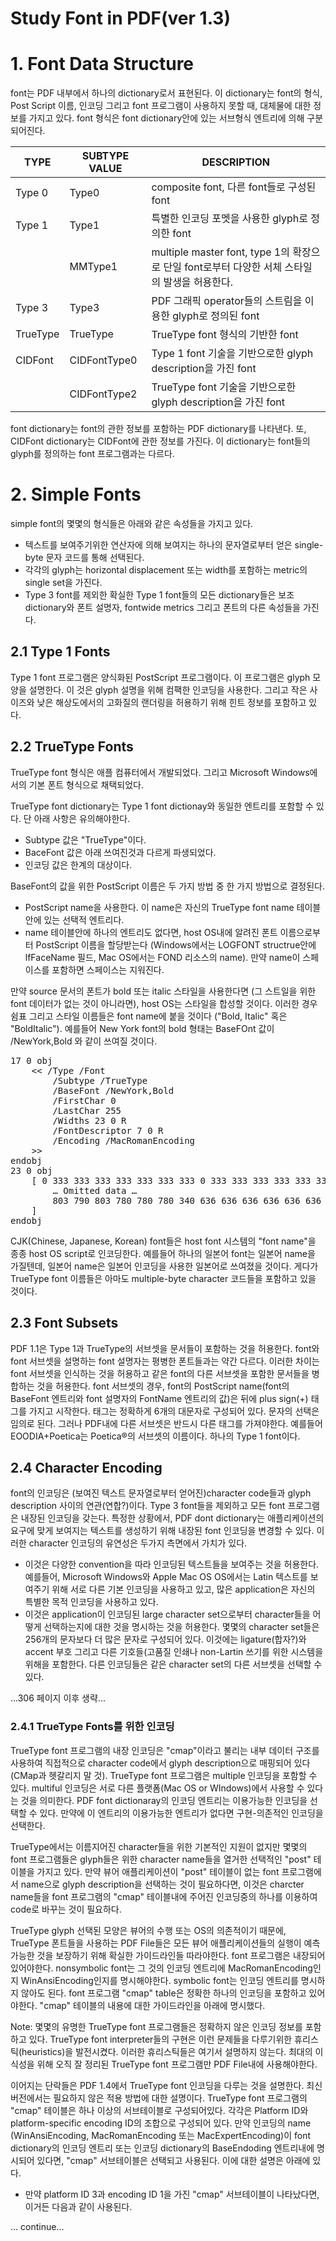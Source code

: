 Study Font in PDF(ver 1.3)
======================

# 1. Font Data Structure
font는 PDF 내부에서 하나의 dictionary로서 표현된다. 이 dictionary는 font의 형식, Post Script 이름, 인코딩 그리고 font 프로그램이 사용하지 못할 때, 대체물에 대한 정보를 가지고 있다.
font 형식은 font dictionary안에 있는 서브형식 엔트리에 의해 구분되어진다.

|TYPE|SUBTYPE VALUE|DESCRIPTION|
|---|---|---|
|Type 0|Type0|composite font, 다른 font들로 구성된 font|
|Type 1|Type1|특별한 인코딩 포멧을 사용한 glyph로 정의한 font |
|   |MMType1|multiple master font, type 1의 확장으로 단일 font로부터 다양한 서체 스타일의 발생을 허용한다.|
|Type 3|Type3|PDF 그래픽 operator들의 스트림을 이용한 glyph로 정의된 font|
|TrueType|TrueType|TrueType font 형식의 기반한 font|
|CIDFont|CIDFontType0|Type 1 font 기술을 기반으로한 glyph description을 가진 font|
|   |CIDFontType2|TrueType font 기술을 기반으로한 glyph description을 가진 font|

font dictionary는 font의 관한 정보를 포함하는 PDF dictionary를 나타낸다. 또, CIDFont dictionary는 CIDFont에 관한 정보를 가진다. 이 dictionary는 font들의 glyph를 정의하는 font 프로그램과는 다르다. 

# 2. Simple Fonts
simple font의 몇몇의 형식들은 아래와 같은 속성들을 가지고 있다.
* 텍스트를 보여주기위한 연산자에 의해 보여지는 하나의 문자열로부터 얻은 single-byte 문자 코드를 통해 선택된다.
* 각각의 glyph는 horizontal displacement 또는 width를 포함하는 metric의 single set을 가진다.
* Type 3 font를 제외한 확실한 Type 1 font들의 모든 dictionary들은 보조 dictionary와 폰트 설명자, fontwide metrics 그리고 폰트의 다른 속성들을 가진다.

## 2.1 Type 1 Fonts
Type 1 font 프로그램은 양식화된 PostScript 프로그램이다. 이 프로그램은 glyph 모양을 설명한다. 이 것은 glyph 설명을 위해 컴팩한 인코딩을 사용한다. 그리고 작은 사이즈와 낮은 해상도에서의 고화질의 랜더링을 허용하기 위해 힌트 정보를 포함하고 있다. 

## 2.2 TrueType Fonts
TrueType font 형식은 애플 컴퓨터에서 개발되었다. 그리고 Microsoft Windows에서의 기본 폰트 형식으로 채택되었다.

TrueType font dictionary는 Type 1 font dictionay와 동일한 엔트리를 포함할 수 있다. 단 아래 사항은 유의해야한다.
* Subtype 값은 "TrueType"이다.
* BaceFont 값은 아래 쓰여진것과 다르게 파생되었다.
* 인코딩 값은 한계의 대상이다.

BaseFont의 값을 위한 PostScript 이름은 두 가지 방법 중 한 가지 방법으로 결정된다.
* PostScript name을 사용한다. 이 name은 자신의 TrueType font name 테이블 안에 있는 선택적 엔트리다.
* name 테이블안에 하나의 엔트리도 없다면, host OS내에 알려진 폰트 이름으로부터 PostScript 이름을 할당받는다 (Windows에서는 LOGFONT structrue안에 lfFaceName 필드, Mac OS에서는 FOND 리소스의 name). 만약 name이 스페이스를 포함하면 스페이스는 지워진다.

만약 source 문서의 폰트가 bold 또는 italic 스타일을 사용한다면 (그 스트일을 위한 font 데이터가 없는 것이 아니라면), host OS는 스타일을 합성할 것이다. 이러한 경우 쉼표 그리고 스타일 이름들은 font name에 붙을 것이다 ("Bold, Italic" 혹은 "BoldItalic"). 예를들어 New York font의 bold 형태는 BaseFOnt 값이 /NewYork,Bold 와 같이 쓰여질 것이다.

<pre>
17 0 obj
	<< /Type /Font
        /Subtype /TrueType
        /BaseFont /NewYork,Bold
        /FirstChar 0
        /LastChar 255
        /Widths 23 0 R
        /FontDescriptor 7 0 R
        /Encoding /MacRomanEncoding
	>>
endobj
23 0 obj
    [ 0 333 333 333 333 333 333 333 0 333 333 333 333 333 333 333 333 333
        … Omitted data …
        803 790 803 780 780 780 340 636 636 636 636 636 636 636 636 636 636
    ]
endobj
</pre>

CJK(Chinese, Japanese, Korean) font들은 host font 시스템의 "font name"을 종종 host OS script로 인코딩한다. 예를들어 하나의 일본어 font는 일본어 name을 가질텐데, 일본어 name은 일본어 인코딩을 사용한 일본어로 쓰여졌을 것이다. 게다가 TrueType font 이름들은 아마도 multiple-byte character 코드들을 포함하고 있을 것이다. 

## 2.3 Font Subsets
PDF 1.1은 Type 1과 TrueType의 서브셋을 문서들이 포함하는 것을 허용한다. font와 font 서브셋을 설명하는 font 설명자는 평병한 폰트들과는 약간 다르다. 이러한 차이는 font 서브셋을 인식하는 것을 허용하고 같은 font의 다른 서브셋을 포함한 문서들을 병합하는 것을 허용한다. font 서브셋의 경우, font의 PostScript name(font의 BaseFont 엔트리와 font 설명자의 FontName 엔트리의 값)은 뒤에 plus sign(+) 태그를 가지고 시작한다. 태그는 정확하게 6개의 대문자로 구성되어 있다. 문자의 선택은 임의로 된다. 그러나 PDF내에 다른 서브셋은 반드시 다른 태그를 가져야한다. 예를들어 EOODIA+Poetica는 Poetica®의 서브셋의 이름이다. 하나의 Type 1 font이다.

## 2.4 Character Encoding
font의 인코딩은 (보여진 텍스트 문자열로부터 얻어진)character code들과 glyph description 사이의 연관(연합?)이다.
Type 3 font들을 제외하고 모든 font 프로그램은 내장된 인코딩을 갖는다. 특정한 상황에서, PDF dont dictionary는 애플리케이션의 요구에 맞게 보여지는 텍스트를 생성하기 위해 내장된 font 인코딩을 변경할 수 있다. 이러한 character 인코딩의 유연성은 두가지 측면에서 가치가 있다. 
* 이것은 다양한 convention을 따라 인코딩된 텍스트들을 보여주는 것을 허용한다. 예를들어, Microsoft Windows와 Apple Mac OS OS에서는 Latin 텍스트를 보여주기 위해 서로 다른 기본 인코딩을 사용하고 있고, 많은 application은 자신의 특별한 목적 인코딩을 사용하고 있다.
* 이것은 application이 인코딩된 large character set으로부터 character들을 어떻게 선택하는지에 대한 것을 명시하는 것을 허용한다. 몇몇의 character set들은 256개의 문자보다 더 많은 문자로 구성되어 있다. 이것에는 ligature(합자?)와 accent 부호 그리고 다른 기호들(고품질 인쇄나 non-Lartin 쓰기를 위한 시스템을 위해을 포함한다. 다른 인코딩들은 같은 character set의 다른 서브셋을 선택할 수 있다.

...306 페이지 이후 생략...

### 2.4.1 TrueType Fonts를 위한 인코딩
TrueType font 프로그램의 내장 인코딩은 "cmap"이라고 불리는 내부 데이터 구조를 사용하여 직접적으로 character code에서 glyph description으로 매핑되어 있다 (CMap과 헷갈리지 말 것). TrueType font 프로그램은 multiple 인코딩을 포함할 수 있다. multiful 인코딩은 서로 다른 플랫폼(Mac OS or WIndows)에서 사용할 수 있다는 것을 의미한다. PDF font dictionaray의 인코딩 엔트리는 이용가능한 인코딩을 선택할 수 있다. 만약에 이 엔트리의 이용가능한 엔트리가 없다면 구현-의존적인 인코딩을 선택한다.

TrueType에서는 이름지어진 character들을 위한 기본적인 지원이 없지만 몇몇의 font 프로그램들은 glyph들은 위한 character name들을 열거한 선택적인 "post" 테이블을 가지고 있다. 만약 뷰어 애플리케이션이 "post" 테이블이 없는 font 프로그램에서 name으로 glyph description을 선택하는 것이 필요하다면, 이것은 charcter name들을 font 프로그램의 "cmap" 테이블내에 주어진 인코딩중의 하나를 이용하여 code로 바꾸는 것이 필요하다.

TrueType glyph 선택된 모양은 뷰어의 수행 또는 OS의 의존적이기 때문에, TrueType 폰트들을 사용하는 PDF File들은 모든 뷰어 애플리케이션들의 실행이 예측가능한 것을 보장하기 위해 확실한 가이드라인들 따라야한다. font 프로그램은 내장되어 있어야한다. nonsymbolic font는 그 것의 인코딩 엔트리에 MacRomanEncoding인지 WinAnsiEncoding인지를 명시해야한다. symbolic font는 인코딩 엔트리를 명시하지 않아도 된다. font 프로그램 "cmap" table은 정확한 하나의 인코딩을 포함하고 있어야한다. "cmap" 테이블의 내용에 대한 가이드라인을 아래에 명시했다.

Note: 몇몇의 유명한 TrueType font 프로그램들은 정확하지 않은 인코딩 정보를 포함하고 있다. TrueType font interpreter들의 구현은 이런 문제들을 다루기위한 휴리스틱(heuristics)을 발전시켰다. 이러한 휴리스틱들은 여기서 설명하지 않는다. 최대의 이식성을 위해 오직 잘 정리된 TrueType font 프로그램만 PDF File내에 사용해야한다.

이어지는 단락들은 PDF 1.4에서 TrueType font 인코딩을 다루는 것을 설명한다. 최신 버전에서는 필요하지 않은 적용 방법에 대한 설명이다.
 TrueType font 프로그램의 "cmap" 테이블은 하나 이상의 서브테이블로 구성되어있다. 각각은 Platform ID와 platform-specific encoding ID의 조합으로 구성되어 있다. 만약 인코딩의 name (WinAnsiEncoding, MacRomanEncoding 또는 MacExpertEncoding)이 font dictionary의 인코딩 엔트리 또는 인코딩 dictionary의 BaseEndoding 엔트리내에 명시되어 있다면, "cmap" 서브테이블은 선택되고 사용된다. 이에 대한 설명은 아래에 있다.
 * 만약 platform ID 3과 encoding ID 1을 가진 "cmap" 서브테이블이 나타났다면, 이거든 다음과 같이 사용된다.

... continue...




